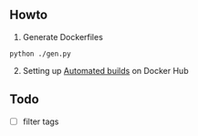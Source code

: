 ## Howto

1. Generate Dockerfiles
```shell
python ./gen.py
```

2. Setting up [Automated builds](https://docs.docker.com/docker-cloud/builds/automated-build/) on Docker Hub


## Todo
- [ ] filter tags

